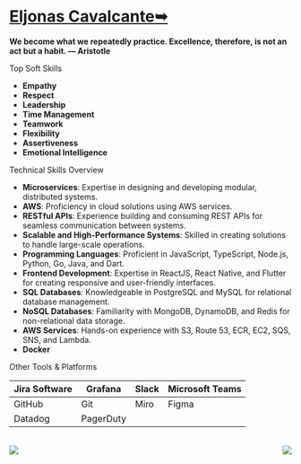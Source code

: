 
# <b>[Eljonas Cavalcante➥](https://www.linkedin.com/in/eljonascavalcante)</b>
<!-- <b>Paving the Fullstack Path</b><br> -->
<p><b>

 We become what we repeatedly practice. Excellence, therefore, is not an act but a habit.
— Aristotle
</p></b>


<!-- ## About Me
I am a technology enthusiast with a background in Business Administration and Systems Analysis and Development. Currently, I am expanding my expertise through a postgraduate program in Full Stack Development. Along this academic and professional journey, I strive to refine my skills and knowledge to excel in the field of technology. -->

 Top Soft Skills

- **Empathy**
- **Respect**
- **Leadership**
- **Time Management**
- **Teamwork**
- **Flexibility**
- **Assertiveness**
- **Emotional Intelligence**


 Technical Skills Overview

- **Microservices**: Expertise in designing and developing modular, distributed systems.
- **AWS**: Proficiency in cloud solutions using AWS services.
- **RESTful APIs**: Experience building and consuming REST APIs for seamless communication between systems.
- **Scalable and High-Performance Systems**: Skilled in creating solutions to handle large-scale operations.
- **Programming Languages**: Proficient in JavaScript, TypeScript, Node.js, Python, Go, Java, and Dart.
- **Frontend Development**: Expertise in ReactJS, React Native, and Flutter for creating responsive and user-friendly interfaces.
- **SQL Databases**: Knowledgeable in PostgreSQL and MySQL for relational database management.
- **NoSQL Databases**: Familiarity with MongoDB, DynamoDB, and Redis for non-relational data storage.
- **AWS Services**: Hands-on experience with S3, Route 53, ECR, EC2, SQS, SNS, and Lambda.
- **Docker**



 Other Tools & Platforms

| Jira Software | Grafana     | Slack         | Microsoft Teams |
|---------------|-------------|---------------|-----------------|
| GitHub        | Git         | Miro          | Figma           |
| Datadog       | PagerDuty   |               |                 |





<br>

<a href="https://github.com/anuraghazra/convoychat">
  
  <img align="right" src="https://github-readme-stats.vercel.app/api?username=EljonasCavalcante&hide=&show_icons=true&theme=tokyonight&border_radius=15&hide_border=true&diplay=flex" />
  <img align="left" src="https://github-readme-stats.vercel.app/api/top-langs/?username=anuraghazra&langs_count=10&hide=GLSL,Rust,Astro,Assembly,Lua,Makefile&theme=tokyonight&border_radius=15&hide_border=true)](https://github.com/anuraghazra/github-readme-stats" />
 
</a> 
